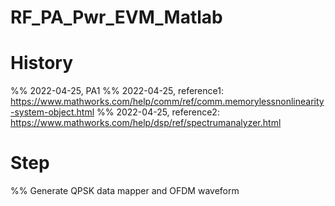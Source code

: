 # RF_PA_Pwr_EVM_Matlab

# History
%% 2022-04-25, PA1
%% 2022-04-25, reference1: https://www.mathworks.com/help/comm/ref/comm.memorylessnonlinearity-system-object.html
%% 2022-04-25, reference2: https://www.mathworks.com/help/dsp/ref/spectrumanalyzer.html

# Step
%% Generate QPSK data mapper and OFDM waveform
